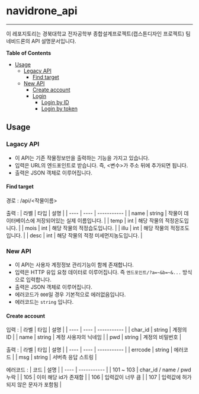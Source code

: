 # navidrone_api

---

이 레포지토리는 경북대학교 전자공학부 종합설계프로젝트(캡스톤디자인 프로젝트) 팀 네비드론의 API 설명문서입니다.

**Table of Contents**

- [Usage](#usage)
  - [Legacy API](#legacy-api)
    - [Find target](#find-target)
  - [New API](#new-api)
	- [Create account](#create-account)
    - [Login](#login)
      - [Login by ID](#login-by-id)
      - [Login by token](#login-by-token)

## Usage

### Lagacy API

 - 이 API는 기존 작물정보만을 출력하는 기능을 가지고 있습니다.
 - 입력은 URL의 엔드포인트로 받습니다. 즉, <변수>가 주소 뒤에 추가되면 됩니다.
 - 출력은 JSON 객체로 이루어집니다.

#### Find target

경로 : /api/<작물이름>

출력 :
| 라벨 | 타입 | 설명 |
| ---- | ---- | ----------- |
| name | string | 작물이 데이터베이스에 저장되어있는 실제 이름입니다. |
| temp | int | 해당 작물의 적정온도입니다. |
| mois | int | 해당 작물의 적정습도입니다. |
| illu | int | 해당 작물의 적정조도입니다. |
| desc | int | 해당 작물의 적정 미세먼지농도입니다. |


### New API

 - 이 API는 사용자 계정정보 관리기능이 함께 존재합니다.
 - 입력은 HTTP 유입 요청 데이터로 이루어집니다. 즉 `엔드포인트/?a=~&b=~&...` 방식으로 입력합니다.
 - 출력은 JSON 객체로 이루어집니다.
 - 에러코드가 `000`일 경우 기본적으로 에러없음입니다.
 - 에러코드는 `string` 입니다.

#### Create account

입력 :
| 라벨 | 타입 | 설명 |
| ---- | ---- | ----------- |
| char_id | string | 계정의 ID |
| name | string | 계정 사용자의 닉네임 |
| pwd | string | 계정의 비밀번호 |

출력 :
| 라벨 | 타입 | 설명 |
| ---- | ---- | ----------- |
| errcode | string | 에러코드 |
| msg | string | 서버측 응답 스트링 |

에러코드 :
| 코드 | 설명 |
| ---- | ----------- |
| 101 ~ 103 | char_id / name / pwd 누락 |
| 105 | 이미 해당 id가 존재함 |
| 106 | 입력값이 너무 큼 |
| 107 | 입력값에 허가되지 않은 문자가 포함됨 |